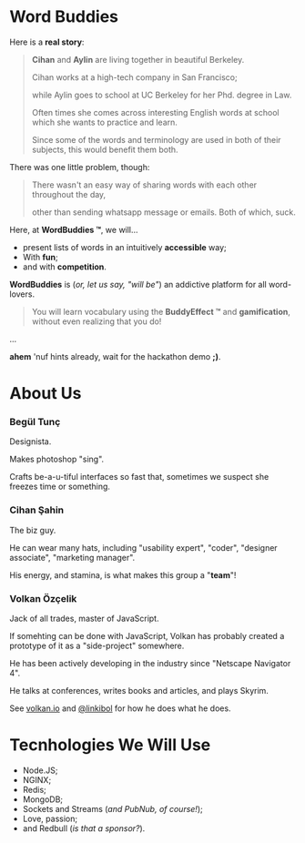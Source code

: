 Word Buddies
================

Here is a **real story**:

> **Cihan**  and **Aylin** are living together in beautiful Berkeley. 
>
> Cihan works at a high-tech company in San Francisco; 
>
> while Aylin goes to school at UC Berkeley for her Phd. degree in Law. 
> 
> Often times she comes across interesting English words at school which she wants to practice and learn. 
>
> Since some of the words and terminology are used in both of their subjects, this would benefit them both. 

There was one little problem, though: 

> There wasn't an easy way of sharing words with each other throughout the day, 
>
> other than sending whatsapp message or emails. Both of which, suck. 

Here, at **WordBuddies ™**, we will&hellip; 

* present lists of words in an intuitively **accessible** way;
* With **fun**; 
* and with **competition**.

**WordBuddies** is (*or, let us say, "will be"*) an addictive platform for all word-lovers.

> You will learn vocabulary using the **BuddyEffect ™** and **gamification**, without even realizing that you do!

&hellip;

**ahem** \'nuf hints already, wait for the hackathon demo **;)**.

About Us
===========================

### Begül Tunç

Designista. 

Makes photoshop "sing". 

Crafts be-a-u-tiful interfaces so fast that, sometimes we suspect she freezes time or something. 

### Cihan Şahin

The biz guy. 

He can wear many hats, including "usability expert", "coder", "designer associate", "marketing manager". 

His energy, and stamina, is what makes this group a "**team**"!

### Volkan Özçelik

Jack of all trades, master of JavaScript. 

If somehting can be done with JavaScript, Volkan has probably created a prototype of it as a "side-project" somewhere.

He has been actively developing in the industry since "Netscape Navigator 4".

He talks at conferences, writes books and articles, and plays Skyrim.

See [volkan.io](http://volkan.io/) and [@linkibol](http://twitter.com/linkibol) for how he does what he does.

Tecnhologies We Will Use
=======

* Node.JS;
* NGINX;
* Redis;
* MongoDB;
* Sockets and Streams (*and PubNub, of course!*);
* Love, passion;
* and Redbull (*is that a sponsor?*).

